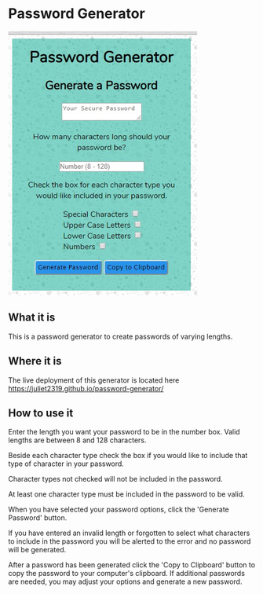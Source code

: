 # Password Generator

![Screen shot of password generator](assets/images/password-generator.jpg)

## What it is

This is a password generator to create passwords of varying lengths.

## Where it is

The live deployment of this generator is located here <https://juliet2319.github.io/password-generator/>

## How to use it

Enter the length you want your password to be in the number box. Valid lengths are between 8 and 128 characters.

Beside each character type check the box if you would like to include that type of character in your password.

Character types not checked will not be included in the password.

At least one character type must be included in the password to be valid.

When you have selected your password options, click the 'Generate Password' button.

If you have entered an invalid length or forgotten to select what characters to include in the password you will be alerted to the error and no password will be generated.

After a password has been generated click the 'Copy to Clipboard' button to copy the password to your computer's clipboard.
If additional passwords are needed, you may adjust your options and generate a new password.
